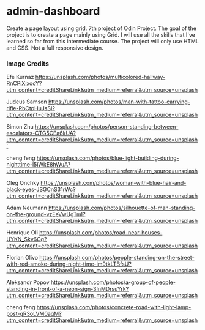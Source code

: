 # admin-dashboard
Create a page layout using grid. 7th project of Odin Project.
The goal of the project is to create a page mainly using Grid. I will use all the skills that I've learned so far from this intermediate course. The project will only use HTML and CSS. Not a full responsive design.

### Image Credits

Efe Kurnaz https://unsplash.com/photos/multicolored-hallway-RnCPiXixooY?utm_content=creditShareLink&utm_medium=referral&utm_source=unsplash

Judeus Samson https://unsplash.com/photos/man-with-tattoo-carrying-rifle-RbCtpHuJsSI?utm_content=creditShareLink&utm_medium=referral&utm_source=unsplash

Simon Zhu https://unsplash.com/photos/person-standing-between-escalators-CTG5CEa6kUA?utm_content=creditShareLink&utm_medium=referral&utm_source=unsplash`

cheng feng https://unsplash.com/photos/blue-light-building-during-nighttime-l5iWkE8hWuA?utm_content=creditShareLink&utm_medium=referral&utm_source=unsplash

Oleg Onchky https://unsplash.com/photos/woman-with-blue-hair-and-black-eyes-JSGCnS31rWc?utm_content=creditShareLink&utm_medium=referral&utm_source=unsplash

Adam Neumann https://unsplash.com/photos/silhouette-of-man-standing-on-the-ground-vzEeVwUgTmI?utm_content=creditShareLink&utm_medium=referral&utm_source=unsplash

Henrique Oli https://unsplash.com/photos/road-near-houses-UYKN_Sky6Cg?utm_content=creditShareLink&utm_medium=referral&utm_source=unsplash

Florian Olivo https://unsplash.com/photos/people-standing-on-the-street-with-red-smoke-during-night-time-im9tkLTBfsU?utm_content=creditShareLink&utm_medium=referral&utm_source=unsplash

Aleksandr Popov https://unsplash.com/photos/a-group-of-people-standing-in-front-of-a-neon-sign-3InMDrsuYrk?utm_content=creditShareLink&utm_medium=referral&utm_source=unsplash

cheng feng https://unsplash.com/photos/concrete-road-with-light-lamp-post-gR3oLVM0aqM?utm_content=creditShareLink&utm_medium=referral&utm_source=unsplash

